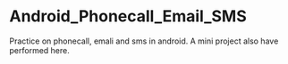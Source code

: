 # Android_Phonecall_Email_SMS
Practice on phonecall, emali and sms in android. A mini project also have performed here.
